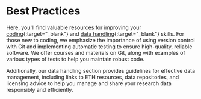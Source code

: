 # Best Practices

Here, you'll find valuable resources for improving your [coding](coding.md){:target="_blank"} and [data handling](data_handling.md){:target="_blank"} skills. For those new to coding, we emphasize the importance of using version control with Git and implementing automatic testing to ensure high-quality, reliable software. We offer courses and materials on Git, along with examples of various types of tests to help you maintain robust code. 

Additionally, our data handling section provides guidelines for effective data management, including links to ETH resources, data repositories, and licensing advice to help you manage and share your research data responsibly and efficiently.